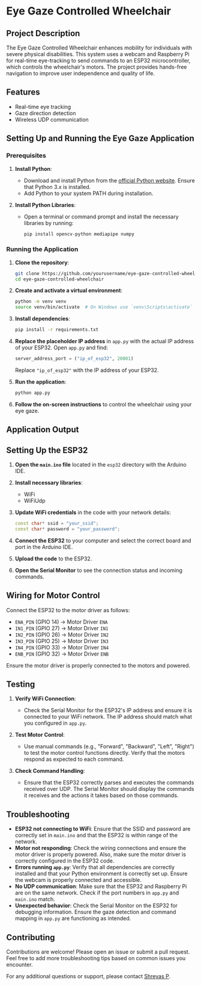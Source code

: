 # Eye Gaze Controlled Wheelchair

## Project Description
The Eye Gaze Controlled Wheelchair enhances mobility for individuals with severe physical disabilities. This system uses a webcam and Raspberry Pi for real-time eye-tracking to send commands to an ESP32 microcontroller, which controls the wheelchair's motors. The project provides hands-free navigation to improve user independence and quality of life.

## Features
- Real-time eye tracking
- Gaze direction detection
- Wireless UDP communication

## Setting Up and Running the Eye Gaze Application

### Prerequisites

1. **Install Python**:
   - Download and install Python from the [official Python website](https://www.python.org/downloads/release/python-31011/). Ensure that Python 3.x is installed.
   - Add Python to your system PATH during installation.

2. **Install Python Libraries**:
   - Open a terminal or command prompt and install the necessary libraries by running:
     ```bash
     pip install opencv-python mediapipe numpy
     ```

### Running the Application

1. **Clone the repository**:
    ```bash
    git clone https://github.com/yourusername/eye-gaze-controlled-wheelchair.git
    cd eye-gaze-controlled-wheelchair
    ```

2. **Create and activate a virtual environment**:
    ```bash
    python -m venv venv
    source venv/bin/activate  # On Windows use `venv\Scripts\activate`
    ```

3. **Install dependencies**:
    ```bash
    pip install -r requirements.txt
    ```

4. **Replace the placeholder IP address** in `app.py` with the actual IP address of your ESP32. Open `app.py` and find:
    ```python
    server_address_port = ("ip_of_esp32", 20001)
    ```
    Replace `"ip_of_esp32"` with the IP address of your ESP32.

5. **Run the application**:
    ```bash
    python app.py
    ```

6. **Follow the on-screen instructions** to control the wheelchair using your eye gaze.

## Application Output
   

## Setting Up the ESP32

1. **Open the `main.ino` file** located in the `esp32` directory with the Arduino IDE.

2. **Install necessary libraries**:
    - WiFi
    - WiFiUdp

3. **Update WiFi credentials** in the code with your network details:
    ```cpp
    const char* ssid = "your_ssid";
    const char* password = "your_password";
    ```

4. **Connect the ESP32** to your computer and select the correct board and port in the Arduino IDE.

5. **Upload the code** to the ESP32.

6. **Open the Serial Monitor** to see the connection status and incoming commands.

## Wiring for Motor Control

Connect the ESP32 to the motor driver as follows:
- `ENA_PIN` (GPIO 14) -> Motor Driver `ENA`
- `IN1_PIN` (GPIO 27) -> Motor Driver `IN1`
- `IN2_PIN` (GPIO 26) -> Motor Driver `IN2`
- `IN3_PIN` (GPIO 25) -> Motor Driver `IN3`
- `IN4_PIN` (GPIO 33) -> Motor Driver `IN4`
- `ENB_PIN` (GPIO 32) -> Motor Driver `ENB`

Ensure the motor driver is properly connected to the motors and powered.

## Testing

1. **Verify WiFi Connection**:
   - Check the Serial Monitor for the ESP32's IP address and ensure it is connected to your WiFi network. The IP address should match what you configured in `app.py`.

2. **Test Motor Control**:
   - Use manual commands (e.g., "Forward", "Backward", "Left", "Right") to test the motor control functions directly. Verify that the motors respond as expected to each command.

3. **Check Command Handling**:
   - Ensure that the ESP32 correctly parses and executes the commands received over UDP. The Serial Monitor should display the commands it receives and the actions it takes based on those commands.


## Troubleshooting

- **ESP32 not connecting to WiFi**: Ensure that the SSID and password are correctly set in `main.ino` and that the ESP32 is within range of the network.
- **Motor not responding**: Check the wiring connections and ensure the motor driver is properly powered. Also, make sure the motor driver is correctly configured in the ESP32 code.
- **Errors running `app.py`**: Verify that all dependencies are correctly installed and that your Python environment is correctly set up. Ensure the webcam is properly connected and accessible.
- **No UDP communication**: Make sure that the ESP32 and Raspberry Pi are on the same network. Check if the port numbers in `app.py` and `main.ino` match.
- **Unexpected behavior**: Check the Serial Monitor on the ESP32 for debugging information. Ensure the gaze detection and command mapping in `app.py` are functioning as intended.

## Contributing

Contributions are welcome! Please open an issue or submit a pull request.
Feel free to add more troubleshooting tips based on common issues you encounter.

For any additional questions or support, please contact [Shreyas P](mailto:shreyasp182002@gmail.com).
